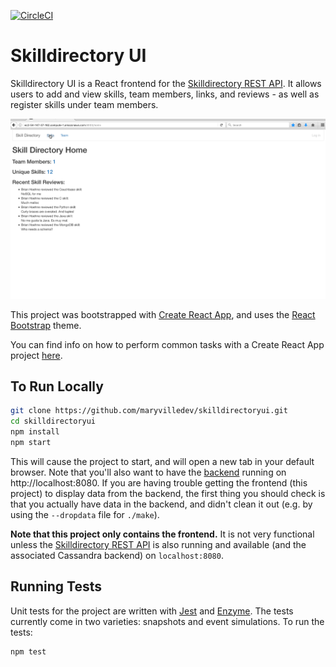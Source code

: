 [![CircleCI](https://circleci.com/gh/maryvilledev/skilldirectory.svg?style=svg)](https://circleci.com/gh/maryvilledev/skilldirectoryui)
# Skilldirectory UI
Skilldirectory UI is a React frontend for the [Skilldirectory REST API](https://github.com/maryvilledev/skilldirectory). It allows users to add and view skills, team members, links, and reviews - as well as register skills under team members.

![Skilldirectory UI Demo GIF](https://github.com/maryvilledev/skilldirectoryui/blob/master/resources/skilldirectoryui.gif)

This project was bootstrapped with [Create React App](https://github.com/facebookincubator/create-react-app), and uses the [React Bootstrap](https://react-bootstrap.github.io/) theme.

You can find info on how to perform common tasks with a Create React App project [here](https://github.com/facebookincubator/create-react-app/blob/master/packages/react-scripts/template/README.md).

## To Run Locally
```bash
git clone https://github.com/maryvilledev/skilldirectoryui.git
cd skilldirectoryui
npm install
npm start
```
This will cause the project to start, and will open a new tab in your default browser. Note that you'll also want
to have the [backend](https://github.com/maryvilledev/skilldirectory) running on http://localhost:8080. If you are
having trouble getting the frontend (this project) to display data from the backend, the first thing you should
check is that you actually have data in the backend, and didn't clean it out (e.g. by using the `--dropdata` file
for `./make`).

**Note that this project only contains the frontend.** It is not very functional unless the [Skilldirectory REST API](https://github.com/maryvilledev/skilldirectory) is also running and available (and the associated Cassandra backend) on `localhost:8080`.

## Running Tests
Unit tests for the project are written with [Jest](https://facebook.github.io/jest/docs/tutorial-react.html) and [Enzyme](https://github.com/airbnb/enzyme). The tests currently come in two varieties: snapshots and event simulations. To run the tests:
```bash
npm test
```
